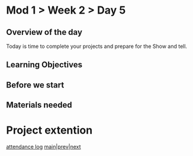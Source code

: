 # Mod 1 > Week 2 > Day 5

## Overview of the day
Today is time to complete your projects and prepare for the Show and tell.

## Learning Objectives

## Before we start

## Materials needed

# Project extention

[attendance log](https://platform.multiverse.io/apprentice/attendance-log/187)
[main](/swe)|[prev](/swe/mod1/wk2/day4.html)|[next](/swe/mod2/wk1/day1.html)